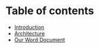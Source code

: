 # Table of contents

* [Introduction](README.md)
* [Architecture](architecture.md)
* [Our Word Document](our-word-document.md)

